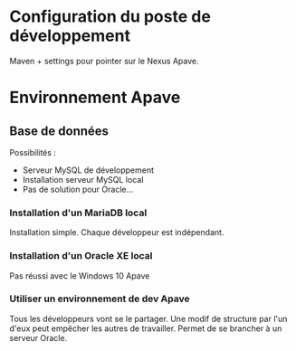 # Configuration du poste de développement

Maven + settings pour pointer sur le Nexus Apave.

# Environnement Apave

## Base de données

Possibilités :

- Serveur MySQL de développement
- Installation serveur MySQL local
- Pas de solution pour Oracle...

### Installation d'un MariaDB local

Installation simple.
Chaque développeur est indépendant.

### Installation d'un Oracle XE local

Pas réussi avec le Windows 10 Apave

### Utiliser un environnement de dev Apave

Tous les développeurs vont se le partager.
Une modif de structure par l'un d'eux peut empêcher les autres de travailler.
Permet de se brancher à un serveur Oracle.